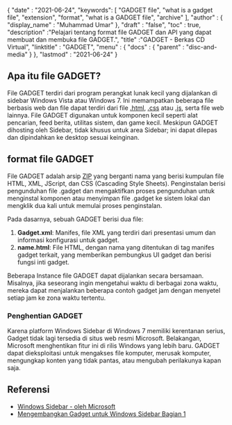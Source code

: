 {
  "date" : "2021-06-24",
  "keywords": [ "GADGET file", "what is a gadget file", "extension", "format", "what is a GADGET file", "archive" ],
  "author" : {
    "display_name" : "Muhammad Umar"
},
  "draft" : "false",
   "toc" : true,
  "description" :"Pelajari tentang format file GADGET dan API yang dapat membuat dan membuka file GADGET.",
  "title" :"GADGET - Berkas CD Virtual",
  "linktitle" : "GADGET",
  "menu" : {
    "docs" : {
      "parent" : "disc-and-media"
}
},
  "lastmod" : "2021-06-24"
}

## Apa itu file GADGET?

File GADGET terdiri dari program perangkat lunak kecil yang dijalankan di sidebar Windows Vista atau Windows 7. Ini memampatkan beberapa file berbasis web dan file dapat terdiri dari file [.html](/id/web/html), [.css](/id/web/css) atau [.js](/id/web/js), serta file web lainnya. File GADGET digunakan untuk komponen kecil seperti alat pencarian, feed berita, utilitas sistem, dan game kecil. Meskipun GADGET dihosting oleh Sidebar, tidak khusus untuk area Sidebar; ini dapat dilepas dan dipindahkan ke desktop sesuai keinginan.

## format file GADGET

File GADGET adalah arsip [ZIP](/id/compression/zip/) yang berganti nama yang berisi kumpulan file HTML, XML, JScript, dan CSS (Cascading Style Sheets). Penginstalan berisi pengunduhan file .gadget dan mengaktifkan proses pengunduhan untuk menginstal komponen atau menyimpan file .gadget ke sistem lokal dan mengklik dua kali untuk memulai proses penginstalan.

Pada dasarnya, sebuah GADGET berisi dua file:

1. **Gadget.xml**: Manifes, file XML yang terdiri dari presentasi umum dan informasi konfigurasi untuk gadget.
2. **name.html**: File HTML, dengan nama yang ditentukan di<name> tag manifes gadget terkait, yang memberikan pembungkus UI gadget dan berisi fungsi inti gadget.

Beberapa Instance file GADGET dapat dijalankan secara bersamaan. Misalnya, jika seseorang ingin mengetahui waktu di berbagai zona waktu, mereka dapat menjalankan beberapa contoh gadget jam dengan menyetel setiap jam ke zona waktu tertentu.

### Penghentian GADGET

Karena platform Windows Sidebar di Windows 7 memiliki kerentanan serius, Gadget tidak lagi tersedia di situs web resmi Microsoft. Belakangan, Microsoft menghentikan fitur ini di rilis Windows yang lebih baru. GADGET dapat dieksploitasi untuk mengakses file komputer, merusak komputer, mengungkap konten yang tidak pantas, atau mengubah perilakunya kapan saja.

## Referensi

* [Windows Sidebar - oleh Microsoft](https://docs.microsoft.com/en-us/previous-versions/windows/desktop/sidebar/-sidebar-entry)
* [Mengembangkan Gadget untuk Windows Sidebar Bagian 1](https://docs.microsoft.com/en-us/previous-versions/windows/desktop/sidebar/-sidebar-overview-gdo)

